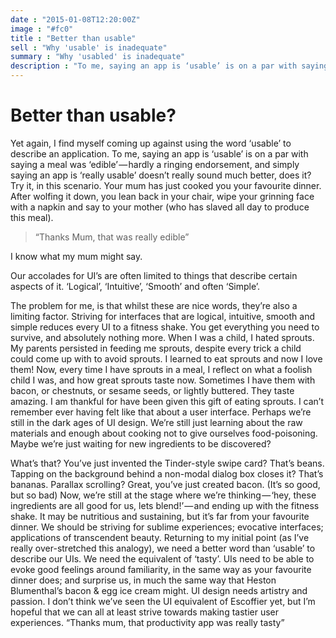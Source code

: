 ```yaml
---
date : "2015-01-08T12:20:00Z"
image : "#fc0"
title : "Better than usable"
sell : "Why 'usable' is inadequate"
summary : "Why 'usabled' is inadequate"
description : "To me, saying an app is ‘usable’ is on a par with saying a meal was ‘edible’ — hardly a ringing endorsement..."
---
```

# Better than usable?

Yet again, I find myself coming up against using the word ‘usable’ to describe an application.
To me, saying an app is ‘usable’ is on a par with saying a meal was ‘edible’ — hardly a ringing endorsement, and simply saying an app is ‘really usable’ doesn’t really sound much better, does it? Try it, in this scenario.
Your mum has just cooked you your favourite dinner. After wolfing it down, you lean back in your chair, wipe your grinning face with a napkin and say to your mother (who has slaved all day to produce this meal).

> “Thanks Mum, that was really edible”

I know what my mum might say.

Our accolades for UI’s are often limited to things that describe certain aspects of it. ‘Logical’, ‘Intuitive’, ‘Smooth’ and often ‘Simple’.

The problem for me, is that whilst these are nice words, they’re also a limiting factor. Striving for interfaces that are logical, intuitive, smooth and simple reduces every UI to a fitness shake. You get everything you need to survive, and absolutely nothing more.
When I was a child, I hated sprouts. My parents persisted in feeding me sprouts, despite every trick a child could come up with to avoid sprouts. I learned to eat sprouts and now I love them! Now, every time I have sprouts in a meal, I reflect on what a foolish child I was, and how great sprouts taste now. Sometimes I have them with bacon, or chestnuts, or sesame seeds, or lightly buttered. They taste amazing. I am thankful for have been given this gift of eating sprouts.
I can’t remember ever having felt like that about a user interface.
Perhaps we’re still in the dark ages of UI design. We’re still just learning about the raw materials and enough about cooking not to give ourselves food-poisoning. Maybe we’re just waiting for new ingredients to be discovered?

What’s that? You’ve just invented the Tinder-style swipe card? That’s beans.
Tapping on the background behind a non-modal dialog box closes it? That’s bananas.
Parallax scrolling? Great, you’ve just created bacon. (It’s so good, but so bad)
Now, we’re still at the stage where we’re thinking — ‘hey, these ingredients are all good for us, lets blend!’ — and ending up with the fitness shake. It may be nutritious and sustaining, but it’s far from your favourite dinner.
We should be striving for sublime experiences; evocative interfaces; applications of transcendent beauty.
Returning to my initial point (as I’ve really over-stretched this analogy), we need a better word than ‘usable’ to describe our UIs. We need the equivalent of ‘tasty’. UIs need to be able to evoke good feelings around familiarity, in the same way as your favourite dinner does; and surprise us, in much the same way that Heston Blumenthal’s bacon & egg ice cream might.
UI design needs artistry and passion. I don’t think we’ve seen the UI equivalent of Escoffier yet, but I’m hopeful that we can all at least strive towards making tastier user experiences.
“Thanks mum, that productivity app was really tasty”